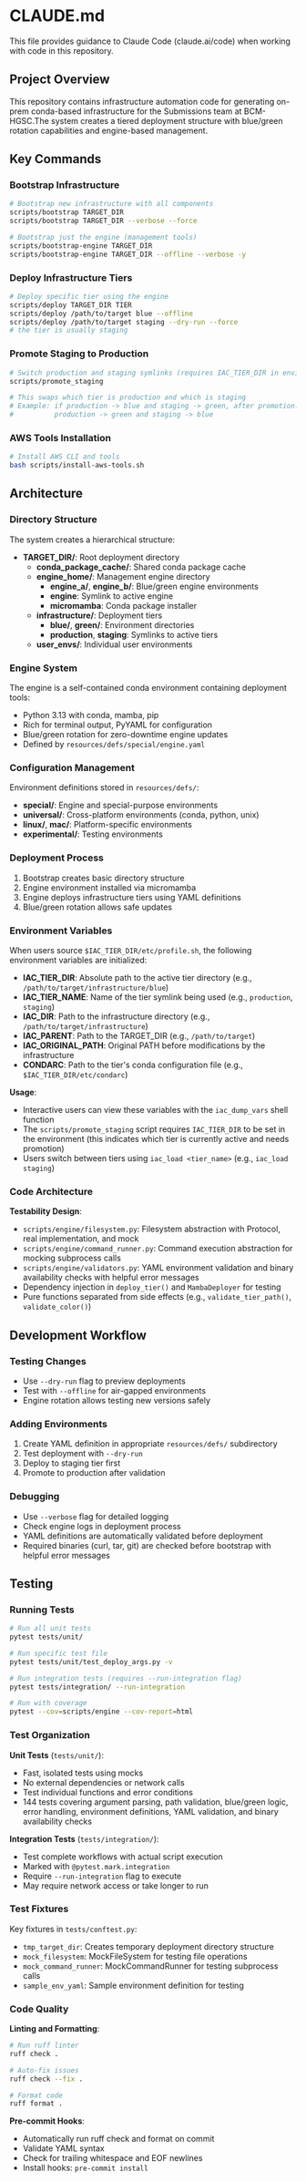 # CLAUDE.md

This file provides guidance to Claude Code (claude.ai/code) when working with code in this repository.

## Project Overview

This repository contains infrastructure automation code for generating on-prem conda-based infrastructure for the Submissions team at BCM-HGSC.The system creates a tiered deployment structure with blue/green rotation capabilities and engine-based management.

## Key Commands

### Bootstrap Infrastructure
```bash
# Bootstrap new infrastructure with all components
scripts/bootstrap TARGET_DIR
scripts/bootstrap TARGET_DIR --verbose --force

# Bootstrap just the engine (management tools)
scripts/bootstrap-engine TARGET_DIR
scripts/bootstrap-engine TARGET_DIR --offline --verbose -y
```

### Deploy Infrastructure Tiers
```bash
# Deploy specific tier using the engine
scripts/deploy TARGET_DIR TIER
scripts/deploy /path/to/target blue --offline
scripts/deploy /path/to/target staging --dry-run --force
# the tier is usually staging
```

### Promote Staging to Production
```bash
# Switch production and staging symlinks (requires IAC_TIER_DIR in environment)
scripts/promote_staging

# This swaps which tier is production and which is staging
# Example: if production -> blue and staging -> green, after promotion:
#          production -> green and staging -> blue
```

### AWS Tools Installation
```bash
# Install AWS CLI and tools
bash scripts/install-aws-tools.sh
```

## Architecture

### Directory Structure
The system creates a hierarchical structure:
- **TARGET_DIR/**: Root deployment directory
  - **conda_package_cache/**: Shared conda package cache
  - **engine_home/**: Management engine directory
    - **engine_a/**, **engine_b/**: Blue/green engine environments
    - **engine**: Symlink to active engine
    - **micromamba**: Conda package installer
  - **infrastructure/**: Deployment tiers
    - **blue/**, **green/**: Environment directories
    - **production**, **staging**: Symlinks to active tiers
  - **user_envs/**: Individual user environments

### Engine System
The engine is a self-contained conda environment containing deployment tools:
- Python 3.13 with conda, mamba, pip
- Rich for terminal output, PyYAML for configuration
- Blue/green rotation for zero-downtime engine updates
- Defined by `resources/defs/special/engine.yaml`

### Configuration Management
Environment definitions stored in `resources/defs/`:
- **special/**: Engine and special-purpose environments
- **universal/**: Cross-platform environments (conda, python, unix)
- **linux/**, **mac/**: Platform-specific environments
- **experimental/**: Testing environments

### Deployment Process
1. Bootstrap creates basic directory structure
2. Engine environment installed via micromamba
3. Engine deploys infrastructure tiers using YAML definitions
4. Blue/green rotation allows safe updates

### Environment Variables

When users source `$IAC_TIER_DIR/etc/profile.sh`, the following environment variables are initialized:

- **IAC_TIER_DIR**: Absolute path to the active tier directory (e.g., `/path/to/target/infrastructure/blue`)
- **IAC_TIER_NAME**: Name of the tier symlink being used (e.g., `production`, `staging`)
- **IAC_DIR**: Path to the infrastructure directory (e.g., `/path/to/target/infrastructure`)
- **IAC_PARENT**: Path to the TARGET_DIR (e.g., `/path/to/target`)
- **IAC_ORIGINAL_PATH**: Original PATH before modifications by the infrastructure
- **CONDARC**: Path to the tier's conda configuration file (e.g., `$IAC_TIER_DIR/etc/condarc`)

**Usage**:
- Interactive users can view these variables with the `iac_dump_vars` shell function
- The `scripts/promote_staging` script requires `IAC_TIER_DIR` to be set in the environment (this indicates which tier is currently active and needs promotion)
- Users switch between tiers using `iac_load <tier_name>` (e.g., `iac_load staging`)

### Code Architecture

**Testability Design**:
- `scripts/engine/filesystem.py`: Filesystem abstraction with Protocol, real implementation, and mock
- `scripts/engine/command_runner.py`: Command execution abstraction for mocking subprocess calls
- `scripts/engine/validators.py`: YAML environment validation and binary availability checks with helpful error messages
- Dependency injection in `deploy_tier()` and `MambaDeployer` for testing
- Pure functions separated from side effects (e.g., `validate_tier_path()`, `validate_color()`)

## Development Workflow

### Testing Changes
- Use `--dry-run` flag to preview deployments
- Test with `--offline` for air-gapped environments
- Engine rotation allows testing new versions safely

### Adding Environments
1. Create YAML definition in appropriate `resources/defs/` subdirectory
2. Test deployment with `--dry-run`
3. Deploy to staging tier first
4. Promote to production after validation

### Debugging
- Use `--verbose` flag for detailed logging
- Check engine logs in deployment process
- YAML definitions are automatically validated before deployment
- Required binaries (curl, tar, git) are checked before bootstrap with helpful error messages

## Testing

### Running Tests

```bash
# Run all unit tests
pytest tests/unit/

# Run specific test file
pytest tests/unit/test_deploy_args.py -v

# Run integration tests (requires --run-integration flag)
pytest tests/integration/ --run-integration

# Run with coverage
pytest --cov=scripts/engine --cov-report=html
```

### Test Organization

**Unit Tests** (`tests/unit/`):
- Fast, isolated tests using mocks
- No external dependencies or network calls
- Test individual functions and error conditions
- 144 tests covering argument parsing, path validation, blue/green logic, error handling, environment definitions, YAML validation, and binary availability checks

**Integration Tests** (`tests/integration/`):
- Test complete workflows with actual script execution
- Marked with `@pytest.mark.integration`
- Require `--run-integration` flag to execute
- May require network access or take longer to run

### Test Fixtures

Key fixtures in `tests/conftest.py`:
- `tmp_target_dir`: Creates temporary deployment directory structure
- `mock_filesystem`: MockFileSystem for testing file operations
- `mock_command_runner`: MockCommandRunner for testing subprocess calls
- `sample_env_yaml`: Sample environment definition for testing

### Code Quality

**Linting and Formatting**:
```bash
# Run ruff linter
ruff check .

# Auto-fix issues
ruff check --fix .

# Format code
ruff format .
```

**Pre-commit Hooks**:
- Automatically run ruff check and format on commit
- Validate YAML syntax
- Check for trailing whitespace and EOF newlines
- Install hooks: `pre-commit install`
